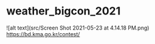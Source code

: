 # weather_bigcon_2021

![alt text](src/Screen Shot 2021-05-23 at 4.14.18 PM.png)
https://bd.kma.go.kr/contest/